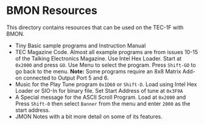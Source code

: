 # BMON Resources

This directory contains resources that can be used on the TEC-1F with BMON.

- Tiny Basic sample programs and Instruction Manual
- TEC Magazine Code.  Almost all example programs are from issues 10-15 of the Talking Electronics Magazine.  Use Intel Hex Loader.  Start at `0x2000` and press `GO`.  Use Menu to select the program.  Press `Shift-GO` to go back to the menu.  __Note:__ Some programs require an 8x8 Matrix Add-on connected to Output Port 5 and 6. 
- Music for the Play Tune program `0x1D60` or `Shift-D`.  Load using Intel Hex Loader or SIO-In for binary file.  Set Start Address of tune at `0x3F9A`
- A Special message for the ASCII Scroll Program.  Load at `0x2000` and Press `Shift-0` then select `Banner` from the menu and enter `2000` as the start address. 
- JMON Notes with a bit more detail on some of its features.
